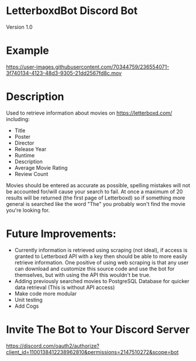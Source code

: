 # LetterboxdBot Discord Bot
Version 1.0

# Example

https://user-images.githubusercontent.com/70344759/236554071-3f740134-4123-48d3-9305-21dd2567fd8c.mov


# Description
Used to retrieve information about movies on https://letterboxd.com/ including:  
- Title 
- Poster
- Director 
- Release Year 
- Runtime 
- Description
- Average Movie Rating
- Review Count 

Movies should be entered as accurate as possible, spelling mistakes will not be accounted for/will cause your search to fail. At once a maximum of 20 results will be returned (the first page of Letterboxd) so if something more general is searched like the word "The" you probably won't find the movie you're looking for.


# Future Improvements:
- Currently information is retrieved using scraping (not ideal), if access is granted to Letterboxd API with a key then should be able to more easily retrieve information. One positive of using web scraping is that any user can download and customize this source code and use the bot for themselves, but with using the API this wouldn't be true.
- Adding previously searched movies to PostgreSQL Database for quicker data retrieval (This is without API access)
- Make code more modular
- Unit testing
- Add Cogs

# Invite The Bot to Your Discord Server
https://discord.com/oauth2/authorize?client_id=1100138412238962810&permissions=2147510272&scope=bot
